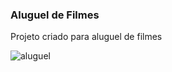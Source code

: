### Aluguel de Filmes

Projeto criado para aluguel de filmes

![aluguel](https://github.com/elimarmcd/alugames/assets/157633420/7c08679e-15e8-4359-837b-9ab28095bcad.png)

